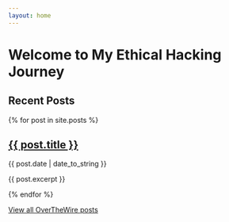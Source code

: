 ```yaml
---
layout: home
---
```


# Welcome to My Ethical Hacking Journey

## Recent Posts

{% for post in site.posts %}
  <h2><a href="{{ post.url | relative_url }}">{{ post.title }}</a></h2>
  <p>{{ post.date | date_to_string }}</p>
  <p>{{ post.excerpt }}</p>
{% endfor %}

[View all OverTheWire posts](/overthewire/)